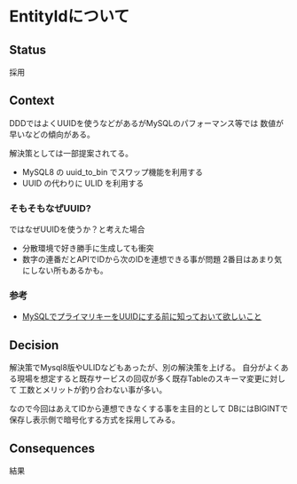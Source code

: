 # EntityIdについて

## Status
採用

## Context

DDDではよくUUIDを使うなどがあるがMySQLのパフォーマンス等では 
数値が早いなどの傾向がある。

解決策としては一部提案されてる。
- MySQL8 の uuid_to_bin でスワップ機能を利用する
- UUID の代わりに ULID を利用する

### そもそもなぜUUID?
ではなぜUUIDを使うか？と考えた場合
- 分散環境で好き勝手に生成しても衝突
- 数字の連番だとAPIでIDから次のIDを連想できる事が問題
2番目はあまり気にしない所もあるかも。

### 参考
- [MySQLでプライマリキーをUUIDにする前に知っておいて欲しいこと](https://techblog.raccoon.ne.jp/archives/1627262796.html)

## Decision

解決策でMysql8版やULIDなどもあったが、別の解決策を上げる。 
自分がよくある現場を想定すると既存サービスの回収が多く既存Tableのスキーマ変更に対して 
工数とメリットが釣り合わない事が多い。

なので今回はあえてIDから連想できなくする事を主目的として 
DBにはBIGINTで保存し表示側で暗号化する方式を採用してみる。

## Consequences

結果
